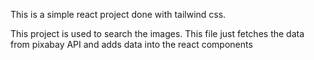 This is a simple react project done with tailwind css.

This project is used to search the images. This file just fetches the data from pixabay API and adds data into the react components


